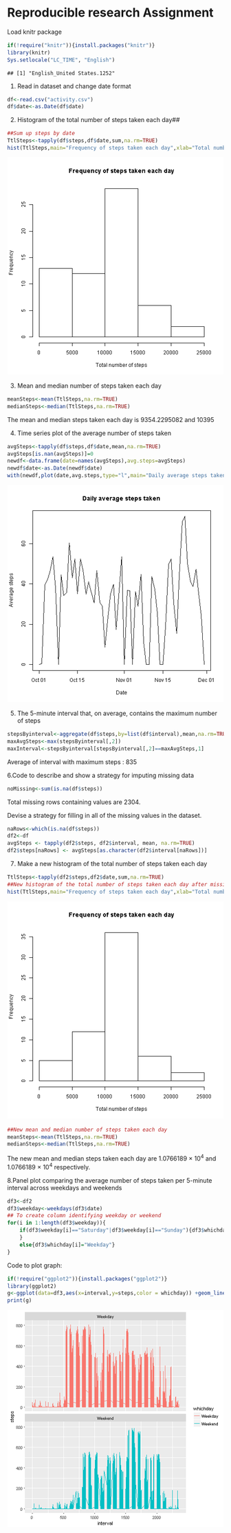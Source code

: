 Reproducible research Assignment
==============================================


Load knitr package

```r
if(!require("knitr")){install.packages("knitr")}
library(knitr)
Sys.setlocale("LC_TIME", "English")
```

```
## [1] "English_United States.1252"
```

1. Read in dataset and change date format

```r
df<-read.csv("activity.csv")
df$date<-as.Date(df$date)
```

2. Histogram of the total number of steps taken each day##

```r
##Sum up steps by date
TtlSteps<-tapply(df$steps,df$date,sum,na.rm=TRUE)
hist(TtlSteps,main="Frequency of steps taken each day",xlab="Total number of steps",ylab="Frequency")
```

![plot of chunk unnamed-chunk-3](figure/unnamed-chunk-3-1.png)

3. Mean and median number of steps taken each day

```r
meanSteps<-mean(TtlSteps,na.rm=TRUE)
medianSteps<-median(TtlSteps,na.rm=TRUE)
```
The mean and median steps taken each day is 9354.2295082 and 10395



4. Time series plot of the average number of steps taken

```r
avgSteps<-tapply(df$steps,df$date,mean,na.rm=TRUE)
avgSteps[is.nan(avgSteps)]=0
newdf<-data.frame(date=names(avgSteps),avg.steps=avgSteps)
newdf$date<-as.Date(newdf$date)
with(newdf,plot(date,avg.steps,type="l",main="Daily average steps taken",xlab="Date",ylab="Average steps"))
```

![plot of chunk unnamed-chunk-5](figure/unnamed-chunk-5-1.png)

5. The 5-minute interval that, on average, contains the maximum number of steps

```r
stepsByinterval<-aggregate(df$steps,by=list(df$interval),mean,na.rm=TRUE)
maxAvgSteps<-max(stepsByinterval[,2])
maxInterval<-stepsByinterval[stepsByinterval[,2]==maxAvgSteps,1]
```
Average of interval with maximum steps : 835


6.Code to describe and show a strategy for imputing missing data

```r
noMissing<-sum(is.na(df$steps))
```
Total missing rows containing values are 2304.

Devise a strategy for filling in all of the missing values in the dataset.

```r
naRows<-which(is.na(df$steps))
df2<-df
avgSteps <- tapply(df2$steps, df2$interval, mean, na.rm=TRUE)
df2$steps[naRows] <- avgSteps[as.character(df2$interval[naRows])]
```

7. Make a new histogram of the total number of steps taken each day

```r
TtlSteps<-tapply(df2$steps,df2$date,sum,na.rm=TRUE)
##New histogram of the total number of steps taken each day after missing values are imputed
hist(TtlSteps,main="Frequency of steps taken each day",xlab="Total number of steps",ylab="Frequency")
```

![plot of chunk unnamed-chunk-9](figure/unnamed-chunk-9-1.png)

```r
##New mean and median number of steps taken each day
meanSteps<-mean(TtlSteps,na.rm=TRUE)
medianSteps<-median(TtlSteps,na.rm=TRUE)
```
The new mean and median steps taken each day are 1.0766189 &times; 10<sup>4</sup> and 1.0766189 &times; 10<sup>4</sup> respectively.

8.Panel plot comparing the average number of steps taken per 5-minute interval across weekdays and weekends

```r
df3<-df2
df3$weekday<-weekdays(df3$date)
## To create column identifying weekday or weekend
for(i in 1:length(df3$weekday)){
	if(df3$weekday[i]=="Saturday"|df3$weekday[i]=="Sunday"){df3$whichday[i]="Weekend"
	}
	else{df3$whichday[i]="Weekday"}
}
```
Code to plot graph:

```r
if(!require("ggplot2")){install.packages("ggplot2")}
library(ggplot2)
g<-ggplot(data=df3,aes(x=interval,y=steps,color = whichday)) +geom_line() +facet_wrap(~whichday, ncol = 1, nrow=2)
print(g)
```

![plot of chunk unnamed-chunk-11](figure/unnamed-chunk-11-1.png)
